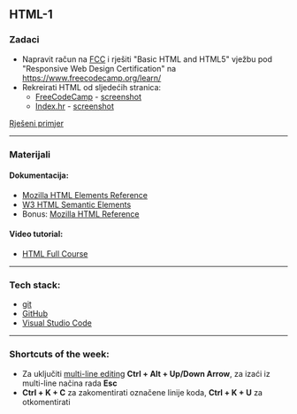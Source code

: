 
## HTML-1
### Zadaci
- Napravit račun na [FCC](https://www.freecodecamp.org) i rješiti "Basic HTML and HTML5" vježbu pod "Responsive Web Design Certification" na https://www.freecodecamp.org/learn/
- Rekreirati HTML od sljedećih stranica:
	* [FreeCodeCamp](https://www.freecodecamp.org/learn/) - [screenshot](https://i.ibb.co/8jVJgZQ/slika.png)
	* [Index.hr](https://www.index.hr) - [screenshot](https://i.ibb.co/YDp0X0V/slika.png)
  
[Rješeni primjer](https://github.com/Volki312/HTML-1/blob/master/Slobodna_Dalmacija.html)

<hr>

### Materijali
#### Dokumentacija:
- [Mozilla HTML Elements Reference](https://developer.mozilla.org/en-US/docs/Web/HTML/Element)
- [W3 HTML Semantic Elements](https://www.w3schools.com/html/html5_semantic_elements.asp)
- Bonus: [Mozilla HTML Reference](https://developer.mozilla.org/en-US/docs/Web/HTML/Reference)

#### Video tutorial:
- [HTML Full Course](https://youtu.be/pQN-pnXPaVg)

<hr>

### Tech stack:
- [git](https://git-scm.com/downloads)
- [GitHub](https://github.com/)
- [Visual Studio Code](https://code.visualstudio.com/)

<hr>

### Shortcuts of the week:
- Za uključiti [multi-line editing](https://kencenerelli.wordpress.com/2018/03/25/visual-studio-code-multi-line-and-multi-cursor-editing/) **Ctrl + Alt + Up/Down Arrow**,  za izaći iz multi-line načina rada **Esc**
- **Ctrl + K + C** za zakomentirati označene linije koda, **Ctrl + K + U** za otkomentirati
